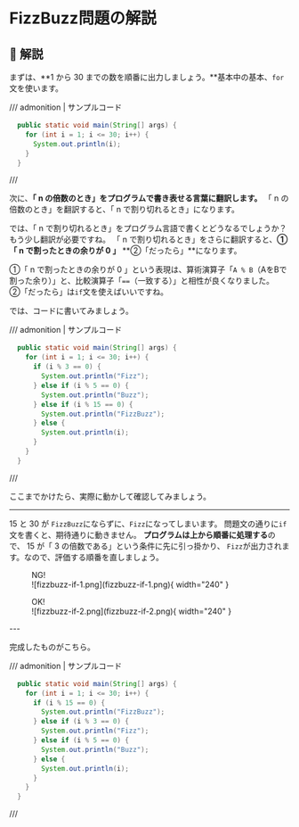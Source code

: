 
# FizzBuzz問題の解説

## 🙋 解説

まずは、**1 から 30 までの数を順番に出力しましょう。**基本中の基本、`for`文を使います。

/// admonition | サンプルコード

```java title="FizzBuzzApp.java" hl_lines="2-4"
  public static void main(String[] args) {
    for (int i = 1; i <= 30; i++) {
      System.out.println(i);
    }
  }
```

///

次に、**「 n の倍数のとき」をプログラムで書き表せる言葉に翻訳します。**
「 n の倍数のとき」を翻訳すると、「 n で割り切れるとき」になります。

では、「 n で割り切れるとき」をプログラム言語で書くとどうなるでしょうか？もう少し翻訳が必要ですね。
「 n で割り切れるとき」をさらに翻訳すると、**①「 n で割ったときの余りが 0 」** **②「だったら」**になります。

①「 n で割ったときの余りが 0 」という表現は、算術演算子「`A % B`（AをBで割った余り）」と、比較演算子「`==`（一致する）」と相性が良くなりました。  
②「だったら」は`if`文を使えばいいですね。  

では、コードに書いてみましょう。

/// admonition | サンプルコード

```java title="FizzBuzzApp.java" hl_lines="3-9 11"
  public static void main(String[] args) {
    for (int i = 1; i <= 30; i++) {
      if (i % 3 == 0) {
        System.out.println("Fizz");
      } else if (i % 5 == 0) {
        System.out.println("Buzz");
      } else if (i % 15 == 0) {
        System.out.println("FizzBuzz");
      } else {
        System.out.println(i);
      }
    }
  }
```

///

ここまでかけたら、実際に動かして確認してみましょう。

---

15 と 30 が `FizzBuzz`にならずに、`Fizz`になってしまいます。
問題文の通りに`if`文を書くと、期待通りに動きません。
**プログラムは上から順番に処理する**ので、 15 が「 3 の倍数である」という条件に先に引っ掛かり、
`Fizz`が出力されます。なので、評価する順番を直しましょう。

<figure markdown>
  <figcaption>NG!</figcaption>
  ![fizzbuzz-if-1.png](fizzbuzz-if-1.png){ width="240" }
</figure>
<figure markdown>
  <figcaption>OK!</figcaption>
  ![fizzbuzz-if-2.png](fizzbuzz-if-2.png){ width="240" }
</figure>
---

完成したものがこちら。

/// admonition | サンプルコード

```java title="FizzBuzzApp.java" hl_lines="3-5"
  public static void main(String[] args) {
    for (int i = 1; i <= 30; i++) {
      if (i % 15 == 0) {
        System.out.println("FizzBuzz");
      } else if (i % 3 == 0) {
        System.out.println("Fizz");
      } else if (i % 5 == 0) {
        System.out.println("Buzz");
      } else {
        System.out.println(i);
      }
    }
  }
```

///

